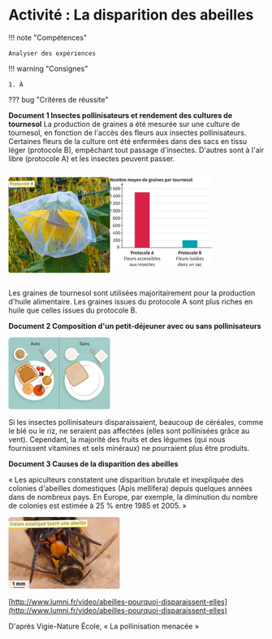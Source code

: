 # Activité : La disparition des abeilles

!!! note "Compétences"

    Analyser des expériences 

!!! warning "Consignes"

    1. À


??? bug "Critères de réussite"
  


**Document 1 Insectes pollinisateurs et rendement des cultures de tournesol**
La production de graines a été mesurée sur une culture de tournesol, en fonction de l'accès des fleurs aux insectes pollinisateurs. Certaines fleurs de la culture ont été enfermées dans des sacs en tissu léger (protocole B), empêchant tout passage d'insectes. D'autres sont à l'air libre (protocole A) et les insectes peuvent passer.

<div markdown style="display:flex; flex-direction:row">

![Tournesol isolé dans un sac](pictures/tournesolSac.png)


![Infographie du nombre moyen de graines par tournesol en fonction du suivi du protocole A ou B](pictures/graphTournesolAbeilles.png)

</div>

Les graines de tournesol sont utilisées majoritairement pour la production d'huile alimentaire. Les graines issues du protocole A sont plus riches en huile que celles issues du protocole B.

**Document 2 Composition d'un petit-déjeuner avec ou sans pollinisateurs**

![](pictures/pollinisationAlimentation.png)


Si les insectes pollinisateurs disparaissaient, beaucoup de céréales, comme le blé ou le riz, ne seraient pas affectées (elles sont pollinisées grâce au vent). Cependant, la majorité des fruits et des légumes (qui nous fournissent vitamines et sels minéraux) ne pourraient plus être produits.

**Document 3 Causes de la disparition des abeilles**

« Les apiculteurs constatent une disparition brutale et inexpliquée des colonies d'abeilles domestiques (Apis mellifera) depuis quelques années dans de nombreux pays. En Europe, par exemple, la diminution du nombre de colonies est estimée à 25 % entre 1985 et 2005. »

![Frelon asiatique tuant une abeille](pictures/frelonabeilles.png)

[http://www.lumni.fr/video/abeilles-pourquoi-disparaissent-elles](http://www.lumni.fr/video/abeilles-pourquoi-disparaissent-elles)



D'après Vigie-Nature École, « La pollinisation menacée »

